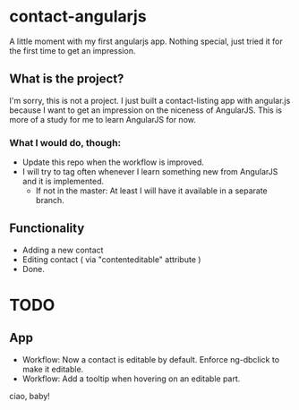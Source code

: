 # contact-angularjs

A little moment with my first angularjs app. Nothing special, just tried it for the first time to get an impression.

## What is the project?
I'm sorry, this is not a project. I just built a contact-listing app with angular.js because I want to get an impression
on the niceness of AngularJS.
This is more of a study for me to learn AngularJS for now.

### What I would do, though:

* Update this repo when the workflow is improved.
* I will try to tag often whenever I learn something new from AngularJS and it is implemented.
  * If not in the master: At least I will have it available in a separate branch.

## Functionality

* Adding a new contact
* Editing contact ( via "contenteditable" attribute )
* Done.

# TODO

## App
* Workflow: Now a contact is editable by default. Enforce ng-dbclick to make it editable.
* Workflow: Add a tooltip when hovering on an editable part.

ciao, baby!
